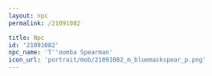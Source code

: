 ```yaml
---
layout: npc
permalink: /21091082

title: Npc
id: '21091082'
npc_name: 'T''oomba Spearman'
icon_url: 'portrait/mob/21091082_m_bluemaskspear_p.png'
---
```


